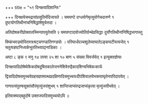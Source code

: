 +++
title = "५९ दिनक्षयादिशान्तिः"

+++
दिनक्षयेचभद्रायांप्रसूतिर्यदिजायते । यमघण्टे दग्धयोगेमृत्युयोगेचदारुणे १ दुष्टयोगतिथीनांचनिषिद्धांशेषुचेत्तदा ।

अतिदोषकरीप्रोक्तातस्मिन्पापयुतेसति २ यमघण्टादयोज्योतिर्ग्रन्थेप्रसिद्धाः दुर्योगतिथीनांनिषिद्धभागास्तु

विष्कंभवज्रयोस्तिस्त्रःषट्‌चगण्डातिगण्डयोः । परिघार्धंपञ्चशूलेव्याघातेऽङ्कघटीस्त्यजेत् १ चतुःषडष्टनिध्यर्कभूततिथ्याद्यनाडिकाः ।

अष्टा ८ ङ्क ९ मनु १४ तत्त्वा २५ शा १० बाण ५ संख्या विवर्जयेत् १ इत्युक्ताज्ञेयाः

दिनक्षयादिदोषेष्वेकैकदोषदूषितकालेजननेशिवेरुद्रैकादशिन्यभिषेकःकार्यः

द्वित्रादिदोषसमुच्चयेग्रहयज्ञाश्वत्थप्रदक्षिणादिसमुच्चयःदीपंशिवालयेभक्त्याघृतेनपरिदापयेत् ।

गाणपत्यंपुरुषसूक्तंसौरंमृत्युंजयंशुभम् १ शान्तिजाप्यंरुद्रजाप्यंकृत्वा मृत्युंजयीभवेत् ।

इतिवाक्याद्बहुदोषे उक्तजपादिसमुच्चयोऽपि ॥

